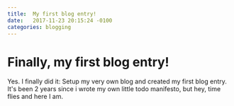 ```yaml
---
title:  My first blog entry!
date:   2017-11-23 20:15:24 -0100
categories: blogging
---
```


# Finally, my first blog entry!
Yes. I finally did it: Setup my very own blog and created my first blog entry. It's been 2 years since i wrote my own little todo manifesto, but hey, time flies and here I am.